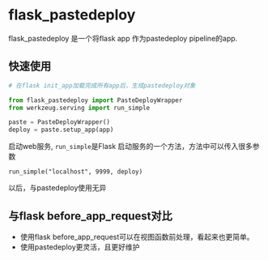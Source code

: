 # flask_pastedeploy

flask_pastedeploy 是一个将flask app 作为pastedeploy pipeline的app.

## 快速使用

``` python
# 在flask init_app加载完成所有app后，生成pastedeploy对象

from flask_pastedeploy import PasteDeployWrapper
from werkzeug.serving import run_simple

paste = PasteDeployWrapper()
deploy = paste.setup_app(app)

```

启动web服务, `run_simple`是Flask 启动服务的一个方法，方法中可以传入很多参数

```
run_simple("localhost", 9999, deploy)
```
以后，与pastedeploy使用无异

## 与flask before_app_request对比
* 使用flask before_app_request可以在视图函数前处理，看起来也更简单。
* 使用pastedeploy更灵活，且更好维护
